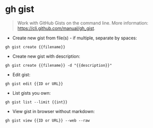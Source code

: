 # gh gist

> Work with GitHub Gists on the command line.
> More information: <https://cli.github.com/manual/gh_gist>.

- Create new gist from file(s) - if multiple, separate by spaces:

`gh gist create {{filename}}`

- Create new gist with description:

`gh gist create {{filename}} -d "{{description}}"`

- Edit gist:

`gh gist edit {{ID or URL}}`

- List gists you own:

`gh gist list --limit {{int}}`

- View gist in browser without markdown:

`gh gist view {{ID or URL}} --web --raw`
